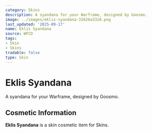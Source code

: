 ```yaml
---
category: Skins
description: A syandana for your Warframe, designed by Goosmo.
image: ../images/eklis-syandana-32626a3328.png
last_updated: '2025-09-17'
name: Eklis Syandana
source: WFCD
tags:
- Skin
- Skins
tradable: false
type: Skin
---
```


# Eklis Syandana

A syandana for your Warframe, designed by Goosmo.

## Cosmetic Information

**Eklis Syandana** is a skin cosmetic item for Skins.

